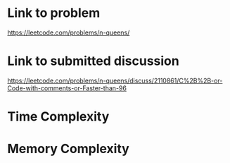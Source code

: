 # Link to problem
https://leetcode.com/problems/n-queens/

# Link to submitted discussion
https://leetcode.com/problems/n-queens/discuss/2110861/C%2B%2B-or-Code-with-comments-or-Faster-than-96

# Time Complexity

# Memory Complexity
